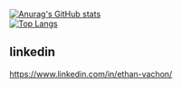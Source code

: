 [![Anurag's GitHub stats](https://github-readme-stats.vercel.app/api?username=ethanvachon&hide=contribs,prs,issues&theme=synthwave)](https://github.com/anuraghazra/github-readme-stats)  
[![Top Langs](https://github-readme-stats.vercel.app/api/top-langs/?username=ethanvachon&hide=css,html&theme=synthwave)](https://github.com/anuraghazra/github-readme-stats)

## linkedin
https://www.linkedin.com/in/ethan-vachon/
